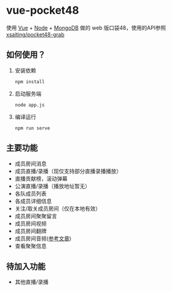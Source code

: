 # vue-pocket48

使用 [Vue](https://vuejs.org/) + [Node](https://nodejs.org) + [MongoDB](https://www.mongodb.com/) 做的 web 版口袋48，使用的API参照 [xsaiting/pocket48-grab](https://github.com/xsaiting/pocket48-grab/wiki)

## 如何使用？

1. 安装依赖

    ```shell
    npm install
    ```

2. 启动服务端

    ```shell
    node app.js
    ```

3. 编译运行

    ```shell
    npm run serve
    ```

## 主要功能

* 成员房间消息
* 成员直播/录播（现仅支持部分直播录播播放）
* 直播贡献榜，滚动弹幕
* 公演直播/录播（播放地址暂无）
* 各队成员列表
* 各成员详细信息
* 关注/取关成员房间（仅在本地有效）
* 成员房间聚聚留言
* 成员房间视频
* 成员房间翻牌
* 成员房间音频([参考文章](http://www.cnblogs.com/yuhongda0315/p/5224188.html))
* 查看聚聚信息

## 待加入功能

* 其他直播/录播